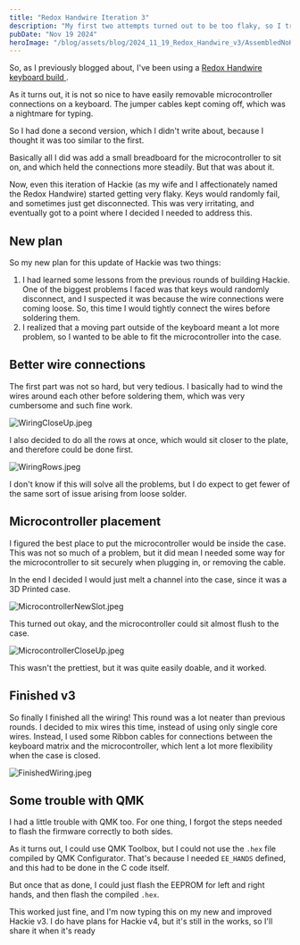 ```yaml
---
title: "Redox Handwire Iteration 3"
description: "My first two attempts turned out to be too flaky, so I tried something new"
pubDate: "Nov 19 2024"
heroImage: "/blog/assets/blog/2024_11_19_Redox_Handwire_v3/AssembledNoKeycaps.jpeg"
---
```


So, as I previously blogged about, I've been using a [ Redox Handwire keyboard build ](https://tehj.io/blog/projects/2022_01_17_redox_keyboard_builds/). 

As it turns out, it is not so nice to have easily removable microcontroller connections on a keyboard. The jumper cables kept coming off, which was a nightmare for typing.

So I had done a second version, which I didn't write about, because I thought it was too similar to the first. 

Basically all I did was add a small breadboard for the microcontroller to sit on, and which held the connections more steadily. But that was about it. 

Now, even this iteration of Hackie (as my wife and I affectionately named the Redox Handwire) started getting very flaky. Keys would randomly fail, and sometimes just get disconnected. This was very irritating, and eventually got to a point where I decided I needed to address this. 

## New plan

So my new plan for this update of Hackie was two things:

1. I had learned some lessons from the previous rounds of building Hackie. One of the biggest problems I faced was that keys would randomly disconnect, and I suspected it was because the wire connections were coming loose. So, this time I would tightly connect the wires before soldering them. 
2. I realized that a moving part outside of the keyboard meant a lot more problem, so I wanted to be able to fit the microcontroller into the case. 

## Better wire connections

The first part was not so hard, but very tedious. I basically had to wind the wires around each other before soldering them, which was very cumbersome and such fine work. 

![WiringCloseUp.jpeg](/blog/assets/blog/2024_11_19_Redox_Handwire_v3/WiringCloseUp.jpeg)

I also decided to do all the rows at once, which would sit closer to the plate, and therefore could be done first.

![WiringRows.jpeg](/blog/assets/blog/2024_11_19_Redox_Handwire_v3/WiringRows.jpeg)

I don't know if this will solve all the problems, but I do expect to get fewer of the same sort of issue arising from loose solder.

## Microcontroller placement

I figured the best place to put the microcontroller would be inside the case. This was not so much of a problem, but it did mean I needed some way for the microcontroller to sit securely when plugging in, or removing the cable.

In the end I decided I would just melt a channel into the case, since it was a 3D Printed case. 

![MicrocontrollerNewSlot.jpeg](/blog/assets/blog/2024_11_19_Redox_Handwire_v3/MicrocontrollerNewSlot.jpeg)

This turned out okay, and the microcontroller could sit almost flush to the case.

![MicrocontrollerCloseUp.jpeg](/blog/assets/blog/2024_11_19_Redox_Handwire_v3/MicrocontrollerCloseUp.jpeg)

This wasn't the prettiest, but it was quite easily doable, and it worked. 

## Finished v3

So finally I finished all the wiring! This round was a lot neater than previous rounds. I decided to mix wires this time, instead of using only single core wires. Instead, I used some Ribbon cables for connections between the keyboard matrix and the microcontroller, which lent a lot more flexibility when the case is closed.

![FinishedWiring.jpeg](/blog/assets/blog/2024_11_19_Redox_Handwire_v3/FinishedWiring.jpeg)

## Some trouble with QMK

I had a little trouble with QMK too. For one thing, I forgot the steps needed to flash the firmware correctly to both sides. 

As it turns out, I could use QMK Toolbox, but I could not use the `.hex` file compiled by QMK Configurator. That's because I needed `EE_HANDS` defined, and this had to be done in the C code itself. 

But once that as done, I could just flash the EEPROM for left and right hands, and then flash the compiled `.hex`. 

This worked just fine, and I'm now typing this on my new and improved Hackie v3. I do have plans for Hackie v4, but it's still in the works, so I'll share it when it's ready
